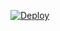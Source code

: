 [![Deploy](https://www.herokucdn.com/deploy/button.svg)](https://heroku.com/deploy?template=https://github.com/regonn/line-bot-ruby-heroku)